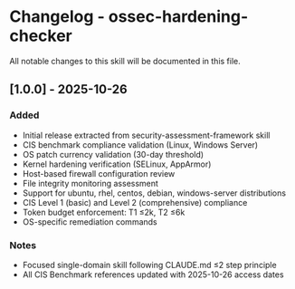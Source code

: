 # Changelog - ossec-hardening-checker

All notable changes to this skill will be documented in this file.

## [1.0.0] - 2025-10-26

### Added
- Initial release extracted from security-assessment-framework skill
- CIS benchmark compliance validation (Linux, Windows Server)
- OS patch currency validation (30-day threshold)
- Kernel hardening verification (SELinux, AppArmor)
- Host-based firewall configuration review
- File integrity monitoring assessment
- Support for ubuntu, rhel, centos, debian, windows-server distributions
- CIS Level 1 (basic) and Level 2 (comprehensive) compliance
- Token budget enforcement: T1 ≤2k, T2 ≤6k
- OS-specific remediation commands

### Notes
- Focused single-domain skill following CLAUDE.md ≤2 step principle
- All CIS Benchmark references updated with 2025-10-26 access dates

